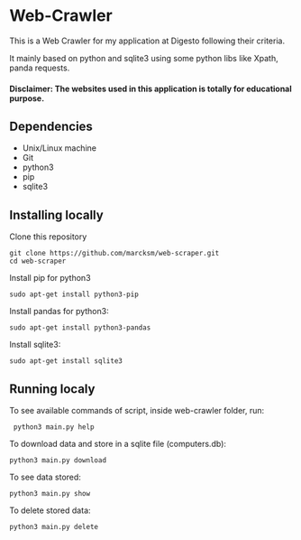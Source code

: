 # Web-Crawler
This is a Web Crawler for my application at Digesto following their criteria.

It mainly based on python and sqlite3 using some python libs like Xpath, panda requests.

#### Disclaimer: The websites used in this application is totally for educational purpose.

## Dependencies

* Unix/Linux machine
* Git
* python3
* pip
* sqlite3

## Installing locally

Clone this repository

```
git clone https://github.com/marcksm/web-scraper.git
cd web-scraper
```
Install pip for python3
```
sudo apt-get install python3-pip
```
Install pandas for python3:
```
sudo apt-get install python3-pandas
```

Install sqlite3:
```
sudo apt-get install sqlite3
```
## Running localy

 To see available commands of script, inside web-crawler folder, run:
 ```
  python3 main.py help
 ```
 
 To download data and store in a sqlite file (computers.db):
 ```
 python3 main.py download
 ```
 To see data stored:
 ```
 python3 main.py show
 ```
 To delete stored data:
 ```
 python3 main.py delete
 ```
 
